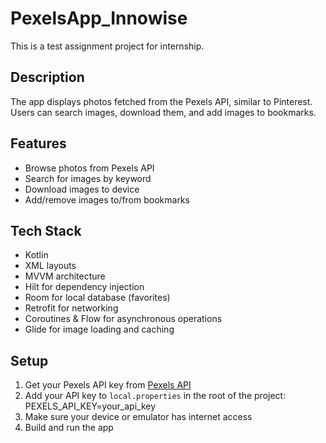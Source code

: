 # PexelsApp_Innowise

This is a test assignment project for internship.

## Description

The app displays photos fetched from the Pexels API, similar to Pinterest.  
Users can search images, download them, and add images to bookmarks.

## Features

- Browse photos from Pexels API  
- Search for images by keyword  
- Download images to device  
- Add/remove images to/from bookmarks

## Tech Stack

- Kotlin  
- XML layouts  
- MVVM architecture  
- Hilt for dependency injection  
- Room for local database (favorites)  
- Retrofit for networking  
- Coroutines & Flow for asynchronous operations  
- Glide for image loading and caching

## Setup

1. Get your Pexels API key from [Pexels API](https://www.pexels.com/api/)  
2. Add your API key to `local.properties` in the root of the project:
PEXELS_API_KEY=your_api_key
3. Make sure your device or emulator has internet access  
4. Build and run the app
